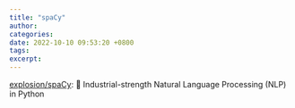 ```yaml
---
title: "spaCy"
author: 
categories: 
date: 2022-10-10 09:53:20 +0800
tags: 
excerpt: 
---
```





[explosion/spaCy](https://github.com/explosion/spaCy): 💫 Industrial-strength Natural Language Processing (NLP) in Python








